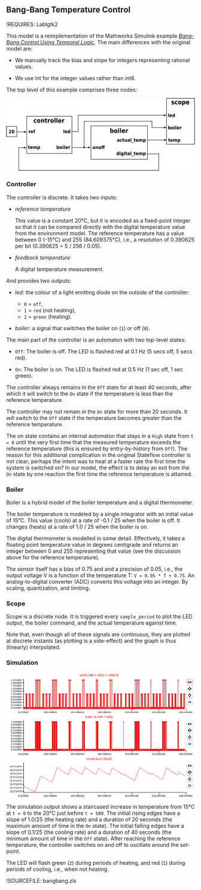 ## Bang-Bang Temperature Control ##

!REQUIRES: Lablgtk2

This model is a reimplementation of the Mathworks Simulink example
[_Bang-Bang Control Using Temporal Logic_](http://www.mathworks.com/help/simulink/examples/bang-bang-control-using-temporal-logic.html).
The main differences with the original model are:

 * We manually track the bias and slope for integers representing rational
   values.

 * We use int for the integer values rather than int8.

The top level of this example comprises three nodes:

![Model](img/bangbang-model.png "Model")

### Controller ###

The controller is discrete. It takes two inputs:

  * _reference temperature_

    This value is a constant 20°C, but it is encoded as a fixed-point integer
    so that it can be compared directly with the digital temperature value
    from the environment model. The reference temperature has a value
    between 0 (-15°C) and 255 (84.609375°C), i.e., a resolution of
    0.390625 per bit (0.390625 = 5 / 256 / 0.05).

  * _feedback temperature_

    A digital temperature measurement.

And provides two outputs:

  * _led_: the colour of a light emitting diode on the outside of the
    controller:

    * `0` = `off`,
    * `1` = `red` (not heating),
    * `2` = `green` (heating).

  * _boiler_: a signal that switches the boiler on (`1`) or off (`0`).

The main part of the controller is an automaton with two top-level states:

  * `Off`: The boiler is off. The LED is flashed red at 0.1 Hz (5 secs off, 5
    secs red).

  * `On`: The boiler is on. The LED is flashed red at 0.5 Hz (1 sec off, 1 sec
    green).

The controller always remains in the `Off` state for at least 40 seconds,
after which it will switch to the `On` state if the temperature is less than
the reference temperature.

The controller may not remain in the `On` state for more than 20 seconds. It
will switch to the `Off` state if the temperature becomes greater than the
reference temperature.

The on state contains an internal automaton that stays in a `High` state from
`t = 0` until the very first time that the measured temperature exceeds the
reference temperature (this is ensured by entry-by-history from `Off`). The
reason for this additional complication in the original Stateflow controller
is not clear; perhaps the intent was to heat at a faster rate the first time
the system is switched on? In our model, the effect is to delay an exit from
the `On` state by one reaction the first time the reference temperature is
attained.

### Boiler ###

Boiler is a hybrid model of the boiler temperature and a digital
thermometer.

The boiler temperature is modeled by a single integrator with an initial
value of 15°C. This value (cools) at a rate of -0.1 / 25 when the
boiler is off. It changes (heats) at a rate of 1.0 / 25 when the boiler is
on.

The digital thermometer is modelled in some detail. Effectively, it takes a
floating point temperature value in degrees centigrade and returns an
integer between 0 and 255 representing that value (see the discussion above
for the reference temperature).

The sensor itself has a bias of 0.75 and and a precision of 0.05, i.e., the
output voltage V is a function of the temperature T: `V = 0.05 * T + 0.75`. An
analog-to-digital converter (ADC) converts this voltage into an integer. By
scaling, quantization, and limiting.

### Scope ###

Scope is a discrete node. It is triggered every `sample_period` to plot the
LED output, the boiler command, and the actual temperature against time.

Note that, even though all of these signals are continuous, they are plotted
at discrete instants (as plotting is a side-effect) and the graph is thus
(linearly) interpolated.

### Simulation ###

![Simulation](img/bangbang-graph.png "Simulation")

The simulation output shows a staircased increase in temperature from 15°C
at `t = 0` to the 20°C just before `t = 500`. The initial rising edges have a
slope of 1.0/25 (the heating rate) and a duration of 20 seconds (the maximum
amount of time in the `On` state). The initial falling edges have a slope of
0.1/25 (the cooling rate) and a duration of 40 seconds (the minimum amount
of time in the `Off` state). After reaching the reference temperature, the
controller switches on and off to oscillate around the set-point.

The LED will flash green (`2`) during periods of heating, and red (`1`) during
periods of cooling, i.e., when not heating.

!SOURCEFILE: bangbang.zls

